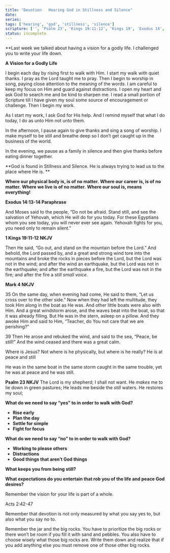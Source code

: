 ```yaml
---
title: "Devotion   Hearing God in Stillness and Silence"
date: 
series: 
tags: ['hearing', 'god', 'stillness', 'silence']
scripture: ['', 'Psalm 23', 'Kings 19:11-12', 'Kings 19', 'Exodus 14', 'Mark 4', '1', 'Acts 2', 'Exodus 14:13-14', 'Acts 2:42-47']
status: incomplete
---
```


**Last week we talked about having a vision for a godly life. I challenged you to write your life down.

**A Vision for a Godly Life**

I begin each day by rising first to walk with Him. I start my walk with quiet thanks. I pray as the Lord taught me to pray. Then I begin to worship in song, paying close attention to the meaning of the words. I am careful to keep my focus on Him and guard against distractions. I open my heart and ask God to search me and be kind to sharpen me. I read a small portion of Scripture till I have given my soul some source of encouragement or challenge. Then I begin my work.

As I start my work, I ask God for His help. And I remind myself that what I do today, I do as unto Him not unto them.

In the afternoon, I pause again to give thanks and sing a song of worship. I make myself to be still and breathe deep so I don’t get caught up in the business of the world.

In the evening, we pause as a family in silence and then give thanks before eating dinner together.

**God is found in Stillness and Silence. He is always trying to lead us to the place where He is. **

**Where our physical body is, is of no matter.**
**Where our career is, is of no matter.**
**Where we live is of no matter.**
**Where our soul is, means everything!**

**Exodus 14:13-14 Paraphrase**

And Moses said to the people, “Do not be afraid. Stand still, and see the salvation of Yehovah, which He will do for you today. For these Egyptians whom you see today, you will never ever see again. Yehovah fights for you, you need only to remain silent."

**1 Kings 19:11-12 NKJV**

Then He said, “Go out, and stand on the mountain before the Lord.” And behold, the Lord passed by, and a great and strong wind tore into the mountains and broke the rocks in pieces before the Lord, but the Lord was not in the wind; and after the wind an earthquake, but the Lord was not in the earthquake; and after the earthquake a fire, but the Lord was not in the fire; and after the fire a **still*  *small* voice*.

**Mark 4 NKJV**

35 On the same day, when evening had come, He said to them, “Let us cross over to the other side.” Now when they had left the multitude, they took Him along in the boat as He was. And other little boats were also with Him. And a great windstorm arose, and the waves beat into the boat, so that it was already filling. But He was in the stern, asleep on a pillow. And they awoke Him and said to Him, “Teacher, do You not care that we are perishing?”

39 Then He arose and rebuked the wind, and said to the sea, “Peace, be still!” And the wind ceased and there was a great calm.

Where is Jesus?
Not where is he physically, but where is he really?
He is at peace and still

He was in the same boat in the same storm caught in the same trouble, yet he was at peace and he was still.

**Psalm 23 NKJV**
The Lord is my shepherd;
I shall not want.
He *makes* me to lie down in green pastures;
He leads me beside the *still* waters.
He restores my soul;

**What do we need to say “yes” to in order to walk with God?**

- **Rise early**
- **Plan the day**
- **Settle for simple**
- **Fight for focus**

**What do we need to say “no” to in order to walk with God?**

- **Working to please others**
- **Distractions**
- **Good things that aren’t God things**

**What keeps you from being still?**

**What expectations do you entertain that rob you of the life and peace God desires?**

Remember the vision for your life is part of a whole.

Acts 2:42-47

Remember that devotion is not only measured by what you say yes to, but also what you say no to.

Remember the jar and the big rocks. You have to prioritize the big rocks or there won’t be room if you fill it with sand and pebbles. You also have to choose wisely what those big rocks are. Write them down and realize that if you add anything else you must remove one of those other big rocks.